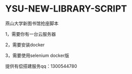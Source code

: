 # YSU-NEW-LIBRARY-SCRIPT
燕山大学新图书馆抢座脚本

1，需要你有一台云服务器

2，需要安装docker

3，需要使用selenium docker版

提供有偿搭建服务qq：1300544780
